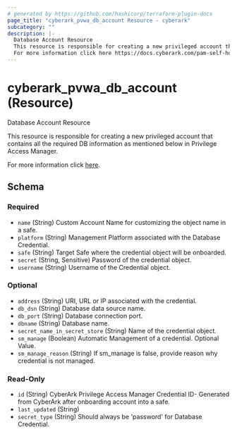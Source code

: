 ```yaml
---
# generated by https://github.com/hashicorp/terraform-plugin-docs
page_title: "cyberark_pvwa_db_account Resource - cyberark"
subcategory: ""
description: |-
  Database Account Resource
  This resource is responsible for creating a new privileged account that contains all the required DB information as mentioned below in Privilege Access Manager.
  For more information click here https://docs.cyberark.com/pam-self-hosted/latest/en/Content/WebServices/Add%20Account%20v10.htm.
---
```


# cyberark_pvwa_db_account (Resource)

Database Account Resource

This resource is responsible for creating a new privileged account that contains all the required DB information as mentioned below in Privilege Access Manager.

For more information click [here](https://docs.cyberark.com/pam-self-hosted/latest/en/Content/WebServices/Add%20Account%20v10.htm).



<!-- schema generated by tfplugindocs -->
## Schema

### Required

- `name` (String) Custom Account Name for customizing the object name in a safe.
- `platform` (String) Management Platform associated with the Database Credential.
- `safe` (String) Target Safe where the credential object will be onboarded.
- `secret` (String, Sensitive) Password of the credential object.
- `username` (String) Username of the Credential object.

### Optional

- `address` (String) URI, URL or IP associated with the credential.
- `db_dsn` (String) Database data source name.
- `db_port` (String) Database connection port.
- `dbname` (String) Database name.
- `secret_name_in_secret_store` (String) Name of the credential object.
- `sm_manage` (Boolean) Automatic Management of a credential. Optional Value.
- `sm_manage_reason` (String) If sm_manage is false, provide reason why credential is not managed.

### Read-Only

- `id` (String) CyberArk Privilege Access Manager Credential ID- Generated from CyberArk after onboarding account into a safe.
- `last_updated` (String)
- `secret_type` (String) Should always be 'password' for Database Credential.
